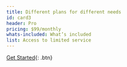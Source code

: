 ```yaml
---
title: Different plans for different needs
id: card3
header: Pro
pricing: $99/monthly
whats-included: What’s included
list: Access to limited service
---
```

[Get Started](http://www.google.com){: .btn}